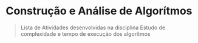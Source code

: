 # Construção e Análise de Algorítmos
> Lista de Atividades desenvolvidas na disciplina
Estudo de complexidade e tempo de execução dos algorítmos
